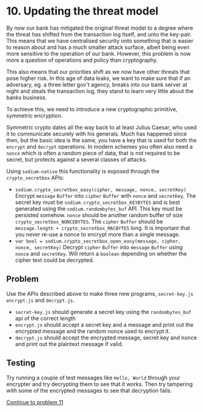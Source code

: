 # 10. Updating the threat model

By now our bank has mitigated the original threat model to a degree where the
threat has shifted from the transaction log itself, and unto the key-pair. This
means that we have centralised security onto something that is easier to reason
about and has a much smaller attack surface, albeit being even more sensitive
to the operation of our bank. However, this problem is now more a question of
operations and policy than cryptography.

This also means that our priorities shift as we now have other threats that
pose higher risk. In this age of data leaks, we want to make sure that if an
adversary, eg. a three letter gov't agency, breaks into our bank server at night
and steals the transaction log, they stand to learn very little about the banks
business.

To achieve this, we need to introduce a new cryptographic primitive, symmetric
encryption.

Symmetric crypto dates all the way back to at least Julius Caesar, who used it
to communicate securely with his generals. Much has happened since then, but the
basic idea is the same, you have a key that is used for both the `encrypt` and
`decrypt` operations. In modern schemes you often also need a `nonce` which is
often a random piece of data, that is not required to be secret, but protects
against a several classes of attacks.

Using `sodium-native` this functionality is exposed through the
`crypto_secretbox` APIs:

* `sodium.crypto_secretbox_easy(cipher, message, nonce, secretKey)`
  Encrypt `message` `Buffer` into `cipher` `Buffer` with `nonce` and
  `secretKey`. The secret key must be `sodium.crypto_secretbox_KEYBYTES` and is
  best generated using the `sodium.randombytes_buf` API. This key must be
  persisted somehow. `nonce` should be another random buffer of size
  `crypto_secretbox_NONCEBYTES`. The `cipher` `Buffer` should be
  `message.length + crypto_secretbox_MACBYTES` long. It is important that you
  never re-use a nonce to encrypt more than a single message.
* `var bool = sodium.crypto_secretbox_open_easy(message, cipher, nonce, secretKey)`
  Decrypt `cipher` `Buffer` into `message` `Buffer` using `nonce` and `secretKey`.
  Will return a `boolean` depending on whether the cipher text could be decrypted.

## Problem

Use the APIs described above to make three new programs, `secret-key.js`
`encrypt.js` and `decrypt.js`.

* `secret-key.js` should generate a secret key using the `randombytes_buf` api of
  the correct length
* `encrypt.js` should accept a secret key and a message and print out the
  encrypted message and the random nonce used to encrypt it.
* `decrypt.js` should accept the encrypted message, secret key and nonce and
  print out the plaintext message if valid.

## Testing

Try running a couple of test messages like `Hello, World` through your encrypter
and try decrypting them to see that it works. Then try tampering with some of
the encrypted messages to see that decryption fails.

[Continue to problem 11](11.md)
